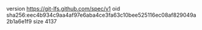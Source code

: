 version https://git-lfs.github.com/spec/v1
oid sha256:eec4b934c9aa4af97e6aba4ce3fa63c10bee525116ec08af829049a2b1a6e1f9
size 4137
